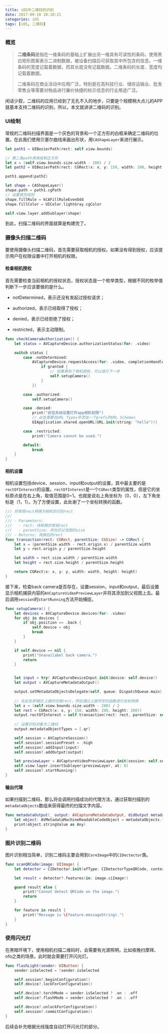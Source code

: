 ```yaml
---
title: iOS中二维码的识别
date: 2017-09-16 10:10:21
categories: iOS
tags: [iOS, 二维码]
---
```




### 概览

> **二维条码**是指在一维条码的基础上扩展出另一维具有可读性的条码，使用黑白矩形图案表示二进制数据，被设备扫描后可获取其中所包含的信息。一维条码的宽度记载着数据，而其长度没有记载数据。二维条码的长度、宽度均记载着数据。
>
> 二维条码在商业活动中应用广泛，特别是在高科技行业、储存运输业、批发零售业等需要对物品进行廉价快捷的标示信息的行业用途广泛。

闲话少叙，二维码的应用已经到了无孔不入的地步，只要是个规模稍大点儿的APP就基本支持二维码的识别，所以，本文就讲讲二维码的识别。

<!-- more -->



### UI绘制

常规的二维码扫描界面是一个灰色的背景和一个正方形的白框来确定二维码的位置。在此我们使用贝塞尔曲线来画出形状，用`CAShapeLayer`来进行展示。

```swift
let path1 = UIBezierPath(rect: self.view.bounds)

// 第二条path用来绘制正方形
let x = (self.view.bounds.size.width - 200) / 2
let path2 = UIBezierPath(rect: CGRect(x: x, y: 150, width: 200, height: 200))

path1.append(path2)

let shape = CAShapeLayer()
shape.path = path1.cgPath
// 设置填充规则
shape.fillRule = kCAFillRuleEvenOdd
shape.fillColor = UIColor.lightGray.cgColor

self.view.layer.addSublayer(shape)
```
到此，扫描二维码的界面就算是构建完了。



### 摄像头扫描二维码

要使用摄像头扫描二维码，首先需要获取相机的授权。如果没有得到授权，应该提示用户在权限设置中打开相机的权限。



#### 检查相机授权

首先需要检查当前相机的授权状态，授权状态是一个枚举类型，根据不同的枚举值判断下一步应该要做的是什么。

- notDetermined，表示还没有发起过授权请求；

- authorized，表示已经取得了授权；

- denied，表示已经拒绝了授权；

- restricted，表示主动限制。



```swift
func checkCameraAuthorization() {
    let status = AVCaptureDevice.authorizationStatus(for: .video)

    switch status {
        case .notDetermined:
            AVCaptureDevice.requestAccess(for: .video, completionHandler: { (granted) in
                if granted {
                    // 如果拿到了相机授权，可以进行下一步
                    self.setupCamera()
                }
            })

        case .authorized:
            self.setupCamera()

        case .denied:
            print("前往系统设置打开app相机权限")
            // 此处需要在URL Types中添加一个prefs的URL Schemes
            UIApplication.shared.openURL(URL.init(string: "hello")!)

        case .restricted:
            print("Camera cannot be used.")

        default:
            break
    }
}
```


#### 相机设置

相机设置包括device、session、input和output的设置，其中最主要的是`rectOfInterest`的设置。`rectOfInterest`是一个`CGRect`类型的属性，但是它的坐标原点是在右上角，取值范围是0~1。也就是说右上角坐标为（0，0），左下角坐标是（1，1）。为了方便设置，此处谢了一个坐标转换的函数。

```swift
/// 将常规rect转换为相机的识别rect
///
/// - Parameters:
///   - rect: 待转换的常规rect
///   - parentSize: 所在的父视图的size
/// - Returns: 转换后的rect
func transaction(rect: CGRect, parentSize: CGSize) -> CGRect {
    let x = (parentSize.width - rect.origin.x) / parentSize.width
    let y = rect.origin.y / parentSize.height

    let width = rect.size.width / parentSize.width
    let height = rect.size.height / parentSize.height

    return CGRect(x: x, y: y, width: width, height: height)
}
```

接下来，检查back camera是否存在，设置session，input和output，最后设置显示相机捕获内容的`AVCaptureVideoPreviewLayer`并将其添加到父视图上去。最后调用`session`的`startRunning`方法开始捕捉。

```swift
func setupCamera() {
    let devices = AVCaptureDevice.devices(for: .video)
    for obj in devices {
        if obj.position == .back {
            self.device = obj
            break
        }
    }

    if self.device == nil {
        print("Unavailabel back camera.")
        return
    }


    let input = try! AVCaptureDeviceInput.init(device: self.device!)
    let output = AVCaptureMetadataOutput()

    output.setMetadataObjectsDelegate(self, queue: DispatchQueue.main)
  
    // 在此处获取UI上画的白框rect，然后通过上面所写的函数进行坐标转换
    let x = (self.view.bounds.size.width - 200) / 2
    let rect = CGRect(x: x, y: 150, width: 200, height: 200))
    output.rectOfInterest = self.transaction(rect: rect, parentSize: self.view.bounds.size)
  
    // 设置识别对象为二维码
    output.metadataObjectTypes = [.qr]

    self.session = AVCaptureSession()
    self.session?.sessionPreset = .high
    self.session?.addInput(input)
    self.session?.addOutput(output)

    let previewLayer = AVCaptureVideoPreviewLayer.init(session: self.session!)
    self.view.layer.insertSublayer(previewLayer, at: 0)
    self.session?.startRunning()
}
```



#### 输出代理

如果扫描到二维码，那么将会调用扫描成功的代理方法，通过获取扫描到的`metadataObjects`数组来获得最终的扫描文字内容。

```swift
func metadataOutput(_ output: AVCaptureMetadataOutput, didOutput metadataObjects: [AVMetadataObject], from connection: AVCaptureConnection) {
    let object: AVMetadataMachineReadableCodeObject = metadataObjects.first as! AVMetadataMachineReadableCodeObject
    print(object.stringValue as Any)
}
```



### 图片识别二维码

图片识别相当简单，识别二维码主要会用到`CoreImage`中的`CIDectector`类。

```swift
func scanQRCode(image: UIImage) {
    let detector = CIDetector.init(ofType: CIDetectorTypeQRCode, context: nil, options: [CIDetectorAccuracy: CIDetectorAccuracyHigh])

    let result = detector?.features(in: image.ciImage!)

    guard result else {
        print("Cannot detect QRCode on the image.")
        return
    }

    for feature in result {
        print("Message is \(feature.messageString).")
    }
}
```



### 使用闪光灯

在黑暗环境下，使用相机扫描二维码时，会需要有光源照明，比如夜晚扫摩拜、ofo之类的场景。此时就会需要打开闪光灯。

```    swift
func flashLight(sender: UIButton) {
    sender.isSelected = !sender.isSelected

    self.session?.beginConfiguration()
    self.device?.lockForConfiguration()

    self.device?.torchMode = sender.isSelected ? .on : .off
    self.device?.flashMode = sender.isSelected ? .on : .off

    self.device?.unlockForConfiguration()
    self.session?.commitConfiguration()
}
```

后续会补充根据光线强度自动打开闪光灯的部分。